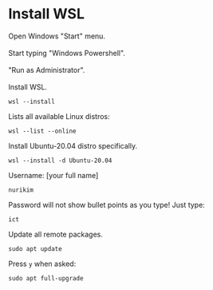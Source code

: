 # Install WSL
Open Windows "Start" menu.
<br><br>
Start typing "Windows Powershell".
<br><br>
"Run as Administrator".
<br><br>
Install WSL.
```
wsl --install
```
Lists all available Linux distros:
```
wsl --list --online
```
Install Ubuntu-20.04 distro specifically.
```
wsl --install -d Ubuntu-20.04
```
Username: [your full name]
```
nurikim
```
Password will not show bullet points as you type! Just type: 
```
ict
```
Update all remote packages.
```
sudo apt update
```
Press ```y``` when asked:
```
sudo apt full-upgrade
```